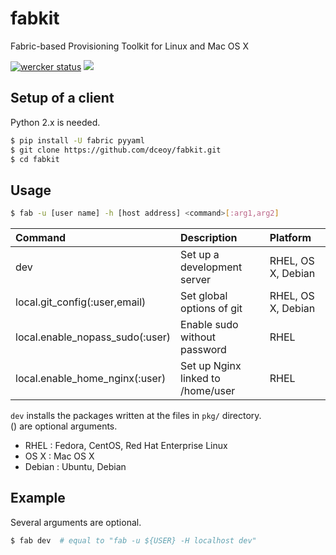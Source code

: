 fabkit
======

Fabric-based Provisioning Toolkit for Linux and Mac OS X

[![wercker status](https://app.wercker.com/status/f2cd44bd90931f136e21ad448a25d240/m "wercker status")](https://app.wercker.com/project/bykey/f2cd44bd90931f136e21ad448a25d240)
[![](https://imagelayers.io/badge/dceoy/dev:latest.svg)](https://imagelayers.io/?images=dceoy/dev:latest 'Get your own badge on imagelayers.io')

Setup of a client
-----------------

Python 2.x is needed.

```sh
$ pip install -U fabric pyyaml
$ git clone https://github.com/dceoy/fabkit.git
$ cd fabkit
```

Usage
-----

```sh
$ fab -u [user name] -h [host address] <command>[:arg1,arg2]
```

| Command                         | Description                       | Platform           |
|:--------------------------------|:----------------------------------|:-------------------|
| dev                             | Set up a development server       | RHEL, OS X, Debian |
| local.git_config(:user,email)   | Set global options of git         | RHEL, OS X, Debian |
| local.enable_nopass_sudo(:user) | Enable sudo without password      | RHEL               |
| local.enable_home_nginx(:user)  | Set up Nginx linked to /home/user | RHEL               |

`dev` installs the packages written at the files in `pkg/` directory.  
() are optional arguments.

- RHEL   : Fedora, CentOS, Red Hat Enterprise Linux
- OS X   : Mac OS X
- Debian : Ubuntu, Debian

Example
-------

Several arguments are optional.

```sh
$ fab dev  # equal to "fab -u ${USER} -H localhost dev"
```

